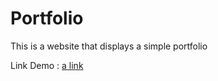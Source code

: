 # Portfolio
 This is a website that displays a simple portfolio

Link Demo :
[a link](https://app.netlify.com/sites/practice-my-porfolio-simple)
